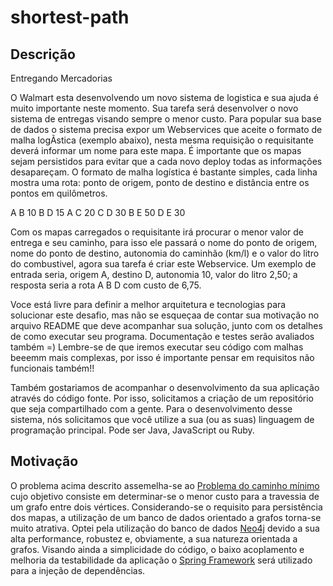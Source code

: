 shortest-path
=============

## Descrição

Entregando Mercadorias

O Walmart esta desenvolvendo um novo sistema de logistica e sua ajuda é muito importante neste momento. Sua tarefa será desenvolver o novo sistema de entregas visando sempre o menor custo. Para popular sua base de dados o sistema precisa expor um Webservices que aceite o formato de malha logÃ­stica (exemplo abaixo), nesta mesma requisição o requisitante deverá informar um nome para este mapa. É importante que os mapas sejam persistidos para evitar que a cada novo deploy todas as informações desapareçam. O formato de malha logística é bastante simples, cada linha mostra uma rota: ponto de origem, ponto de destino e distância entre os pontos em quilômetros.

A B 10
B D 15
A C 20
C D 30
B E 50
D E 30

Com os mapas carregados o requisitante irá procurar o menor valor de entrega e seu caminho, para isso ele passará o nome do ponto de origem, nome do ponto de destino, autonomia do caminhão (km/l) e o valor do litro do combustivel, agora sua tarefa é criar este Webservice. Um exemplo de entrada seria, origem A, destino D, autonomia 10, valor do litro 2,50; a resposta seria a rota A B D com custo de 6,75.

Voce está livre para definir a melhor arquitetura e tecnologias para solucionar este desafio, mas não se esqueçaa de contar sua motivação no arquivo README que deve acompanhar sua solução, junto com os detalhes de como executar seu programa. Documentação e testes serão avaliados também =) Lembre-se de que iremos executar seu código com malhas beeemm mais complexas, por isso é importante pensar em requisitos não funcionais também!!

Também gostariamos de acompanhar o desenvolvimento da sua aplicação através do código fonte. Por isso, solicitamos a criação de um repositório que seja compartilhado com a gente. Para o desenvolvimento desse sistema, nós solicitamos que você utilize a sua (ou as suas) linguagem de programação principal. Pode ser Java, JavaScript ou Ruby.

## Motivação

O problema acima descrito assemelha-se ao [Problema do caminho mínimo](http://pt.wikipedia.org/wiki/Problema_do_caminho_m%C3%ADnimo) cujo objetivo consiste em determinar-se o menor custo para a travessia de um grafo entre dois vértices. Considerando-se o requisito para persistência dos mapas, a utilização de um banco de dados orientado a grafos torna-se muito atrativa. Optei pela utilização do banco de dados [Neo4j](http://www.neo4j.org) devido a sua alta performance, robustez e, obviamente, a sua natureza orientada a grafos. Visando ainda a simplicidade do código, o baixo acoplamento e melhoria da testabilidade da aplicação o [Spring Framework](http://projects.spring.io/spring-framework/) será utilizado para a injeção de dependências.

